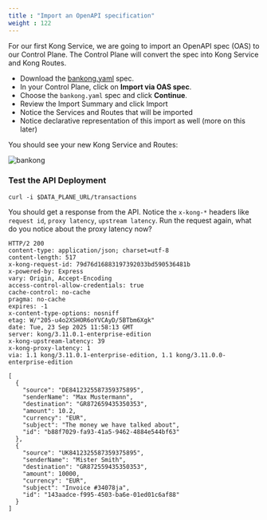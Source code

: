 ```yaml
---
title : "Import an OpenAPI specification"
weight : 122
---
```



For our first Kong Service, we are going to import an OpenAPI spec (OAS) to our Control Plane. The Control Plane will convert the spec into Kong Service and Kong Routes.

* Download the [bankong.yaml](/code/bankong.yaml) spec.
* In your Control Plane, click on **Import via OAS spec**.
* Choose the ``bankong.yaml`` spec and click **Continue**.
* Review the Import Summary and click Import
* Notice the Services and Routes that will be imported
* Notice declarative representation of this import as well (more on this later)


You should see your new Kong Service and Routes:

![bankong](/static/images/bankong-service-route.png)


### Test the API Deployment

```
curl -i $DATA_PLANE_URL/transactions
```

You should get a response from the API. Notice the ``x-kong-*`` headers like ``request id``, ``proxy latency``, ``upstream latency``. Run the request again, what do you notice about the proxy latency now?
 

```
HTTP/2 200 
content-type: application/json; charset=utf-8
content-length: 517
x-kong-request-id: 79d76d16883197392033bd590536481b
x-powered-by: Express
vary: Origin, Accept-Encoding
access-control-allow-credentials: true
cache-control: no-cache
pragma: no-cache
expires: -1
x-content-type-options: nosniff
etag: W/"205-u4o2XSHOR6oYVCAyD/5BTbm6Xgk"
date: Tue, 23 Sep 2025 11:58:13 GMT
server: kong/3.11.0.1-enterprise-edition
x-kong-upstream-latency: 39
x-kong-proxy-latency: 1
via: 1.1 kong/3.11.0.1-enterprise-edition, 1.1 kong/3.11.0.0-enterprise-edition

[
  {
    "source": "DE8412325587359375895",
    "senderName": "Max Mustermann",
    "destination": "GR872659435350353",
    "amount": 10.2,
    "currency": "EUR",
    "subject": "The money we have talked about",
    "id": "b88f7029-fa93-41a5-9462-4884e544bf63"
  },
  {
    "source": "UK8412325587359375895",
    "senderName": "Mister Smith",
    "destination": "GR872559435350353",
    "amount": 10000,
    "currency": "EUR",
    "subject": "Invoice #34078ja",
    "id": "143aadce-f995-4503-ba6e-01ed01c6af88"
  }
]
```